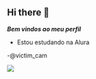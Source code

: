 ## Hi there 👋

***Bem vindos ao meu perfil***

- Estou estudando na Alura

-@victim_cam



![](https://media.tenor.com/mCiM7CmGGI4AAAAM/naruto.gif
)
